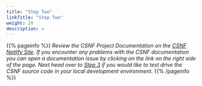 ```yaml
---
title: "Step Two"
linkTitle: "Step Two"
weight: 20
description: >
---
```

{{% pageinfo %}}
*Review the CSNF Project Documentation on the [CSNF Netlify Site](https://csnf.netlify.app/docs). If you encounter any problems with the CSNF documentation you can open a documentation issue by clicking on the link on the right side of the page. Next head over to [Step 3](http://localhost:1313/docs/contribution-guidelines/step-three/) if you would like to test drive the CSNF source code in your local development environment.*
{{% /pageinfo %}}
